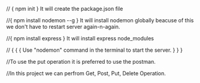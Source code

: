 // { npm init } It will create the package.json file

//{ npm install nodemon --g } It will install nodemon globally beacuse of this we don't have to restart server again-n-again.

//{ npm install express } It will install express node_modules



//         { { {     Use "nodemon" command in the terminal to start the server.    } } } 



//To use the put operation it is preferred to use the postman.

//In this project we can perfrom Get, Post, Put, Delete Operation.

